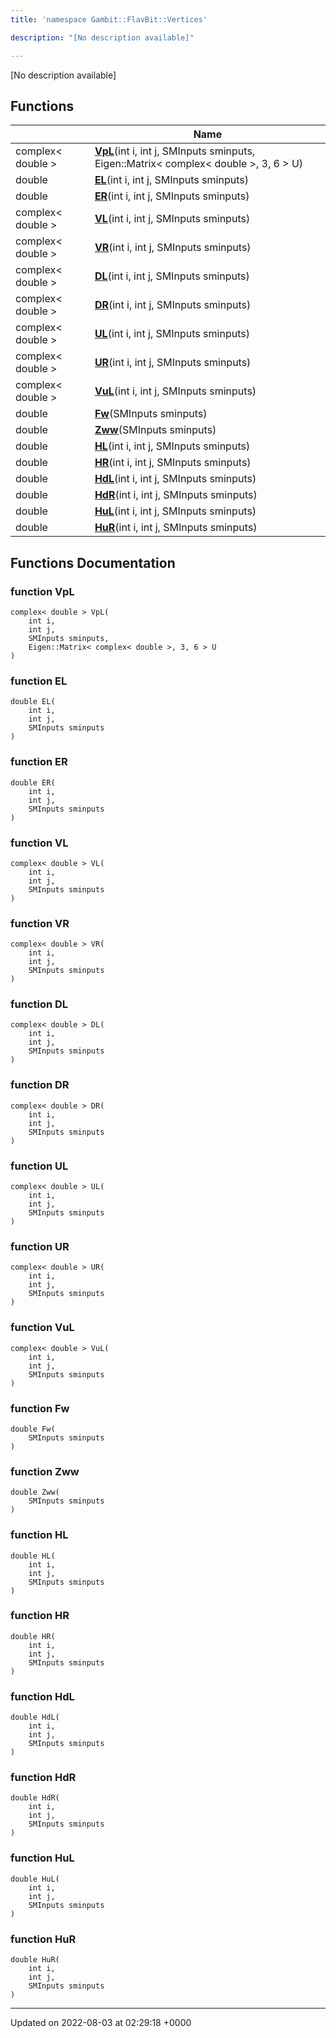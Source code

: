 ```yaml
---
title: 'namespace Gambit::FlavBit::Vertices'

description: "[No description available]"

---
```







[No description available]

## Functions

|                | Name           |
| -------------- | -------------- |
| complex< double > | **[VpL](/documentation/code/darkbit_development/namespaces/namespacegambit_1_1flavbit_1_1vertices/#function-vpl)**(int i, int j, SMInputs sminputs, Eigen::Matrix< complex< double >, 3, 6 > U) |
| double | **[EL](/documentation/code/darkbit_development/namespaces/namespacegambit_1_1flavbit_1_1vertices/#function-el)**(int i, int j, SMInputs sminputs) |
| double | **[ER](/documentation/code/darkbit_development/namespaces/namespacegambit_1_1flavbit_1_1vertices/#function-er)**(int i, int j, SMInputs sminputs) |
| complex< double > | **[VL](/documentation/code/darkbit_development/namespaces/namespacegambit_1_1flavbit_1_1vertices/#function-vl)**(int i, int j, SMInputs sminputs) |
| complex< double > | **[VR](/documentation/code/darkbit_development/namespaces/namespacegambit_1_1flavbit_1_1vertices/#function-vr)**(int i, int j, SMInputs sminputs) |
| complex< double > | **[DL](/documentation/code/darkbit_development/namespaces/namespacegambit_1_1flavbit_1_1vertices/#function-dl)**(int i, int j, SMInputs sminputs) |
| complex< double > | **[DR](/documentation/code/darkbit_development/namespaces/namespacegambit_1_1flavbit_1_1vertices/#function-dr)**(int i, int j, SMInputs sminputs) |
| complex< double > | **[UL](/documentation/code/darkbit_development/namespaces/namespacegambit_1_1flavbit_1_1vertices/#function-ul)**(int i, int j, SMInputs sminputs) |
| complex< double > | **[UR](/documentation/code/darkbit_development/namespaces/namespacegambit_1_1flavbit_1_1vertices/#function-ur)**(int i, int j, SMInputs sminputs) |
| complex< double > | **[VuL](/documentation/code/darkbit_development/namespaces/namespacegambit_1_1flavbit_1_1vertices/#function-vul)**(int i, int j, SMInputs sminputs) |
| double | **[Fw](/documentation/code/darkbit_development/namespaces/namespacegambit_1_1flavbit_1_1vertices/#function-fw)**(SMInputs sminputs) |
| double | **[Zww](/documentation/code/darkbit_development/namespaces/namespacegambit_1_1flavbit_1_1vertices/#function-zww)**(SMInputs sminputs) |
| double | **[HL](/documentation/code/darkbit_development/namespaces/namespacegambit_1_1flavbit_1_1vertices/#function-hl)**(int i, int j, SMInputs sminputs) |
| double | **[HR](/documentation/code/darkbit_development/namespaces/namespacegambit_1_1flavbit_1_1vertices/#function-hr)**(int i, int j, SMInputs sminputs) |
| double | **[HdL](/documentation/code/darkbit_development/namespaces/namespacegambit_1_1flavbit_1_1vertices/#function-hdl)**(int i, int j, SMInputs sminputs) |
| double | **[HdR](/documentation/code/darkbit_development/namespaces/namespacegambit_1_1flavbit_1_1vertices/#function-hdr)**(int i, int j, SMInputs sminputs) |
| double | **[HuL](/documentation/code/darkbit_development/namespaces/namespacegambit_1_1flavbit_1_1vertices/#function-hul)**(int i, int j, SMInputs sminputs) |
| double | **[HuR](/documentation/code/darkbit_development/namespaces/namespacegambit_1_1flavbit_1_1vertices/#function-hur)**(int i, int j, SMInputs sminputs) |


## Functions Documentation

### function VpL

```
complex< double > VpL(
    int i,
    int j,
    SMInputs sminputs,
    Eigen::Matrix< complex< double >, 3, 6 > U
)
```


### function EL

```
double EL(
    int i,
    int j,
    SMInputs sminputs
)
```


### function ER

```
double ER(
    int i,
    int j,
    SMInputs sminputs
)
```


### function VL

```
complex< double > VL(
    int i,
    int j,
    SMInputs sminputs
)
```


### function VR

```
complex< double > VR(
    int i,
    int j,
    SMInputs sminputs
)
```


### function DL

```
complex< double > DL(
    int i,
    int j,
    SMInputs sminputs
)
```


### function DR

```
complex< double > DR(
    int i,
    int j,
    SMInputs sminputs
)
```


### function UL

```
complex< double > UL(
    int i,
    int j,
    SMInputs sminputs
)
```


### function UR

```
complex< double > UR(
    int i,
    int j,
    SMInputs sminputs
)
```


### function VuL

```
complex< double > VuL(
    int i,
    int j,
    SMInputs sminputs
)
```


### function Fw

```
double Fw(
    SMInputs sminputs
)
```


### function Zww

```
double Zww(
    SMInputs sminputs
)
```


### function HL

```
double HL(
    int i,
    int j,
    SMInputs sminputs
)
```


### function HR

```
double HR(
    int i,
    int j,
    SMInputs sminputs
)
```


### function HdL

```
double HdL(
    int i,
    int j,
    SMInputs sminputs
)
```


### function HdR

```
double HdR(
    int i,
    int j,
    SMInputs sminputs
)
```


### function HuL

```
double HuL(
    int i,
    int j,
    SMInputs sminputs
)
```


### function HuR

```
double HuR(
    int i,
    int j,
    SMInputs sminputs
)
```






-------------------------------

Updated on 2022-08-03 at 02:29:18 +0000
